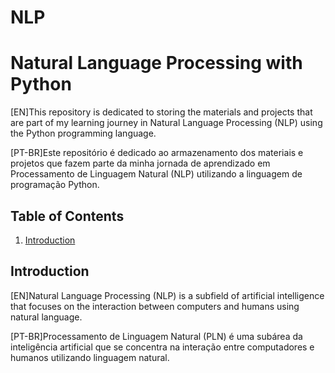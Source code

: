 # NLP

# Natural Language Processing with Python

[EN]This repository is dedicated to storing the materials and projects that are part of my learning journey in Natural Language Processing (NLP) using the Python programming language.

[PT-BR]Este repositório é dedicado ao armazenamento dos materiais e projetos que fazem parte da minha jornada de aprendizado em Processamento de Linguagem Natural (NLP) utilizando a linguagem de programação Python.

## Table of Contents

1. [Introduction](#introduction)

## Introduction

[EN]Natural Language Processing (NLP) is a subfield of artificial intelligence that focuses on the interaction between computers and humans using natural language. 

[PT-BR]Processamento de Linguagem Natural (PLN) é uma subárea da inteligência artificial que se concentra na interação entre computadores e humanos utilizando linguagem natural.



